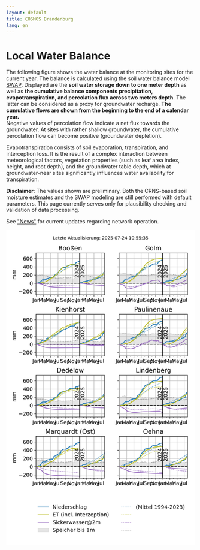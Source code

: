```yaml
---
layout: default
title: COSMOS Brandenburg
lang: en
---
```



# Local Water Balance

The following figure shows the water balance at the monitoring sites for the current year. The balance is calculated using the soil water balance model [SWAP](https://www.swap.alterra.nl/). Displayed are the **soil water storage down to one meter depth** as well as **the cumulative balance components precipitation, evapotranspiration, and percolation flux across two meters depth**. The latter can be considered as a proxy for groundwater recharge. **The cumulative flows are shown from the beginning to the end of a calendar year.**  
Negative values of percolation flow indicate a net flux towards the groundwater. At sites with rather shallow groundwater, the cumulative percolation flow can become positive (groundwater depletion).

Evapotranspiration consists of soil evaporation, transpiration, and interception loss. It is the result of a complex interaction between meteorological factors, vegetation properties (such as leaf area index, height, and root depth), and the groundwater table depth, which at groundwater-near sites significantly influences water availability for transpiration.

**Disclaimer**: The values shown are preliminary. Both the CRNS-based soil moisture estimates and the SWAP modeling are still performed with default parameters. This page currently serves only for plausibility checking and validation of data processing.

See ["News"](https://cosmic-sense.github.io/en/brandenburg/aktuelles/) for current updates regarding network operation.

![overview](https://raw.githubusercontent.com/cosmic-sense/brandenburg/main/de/gwr/bb-cluster-balance.png "Wasserbilanz")


